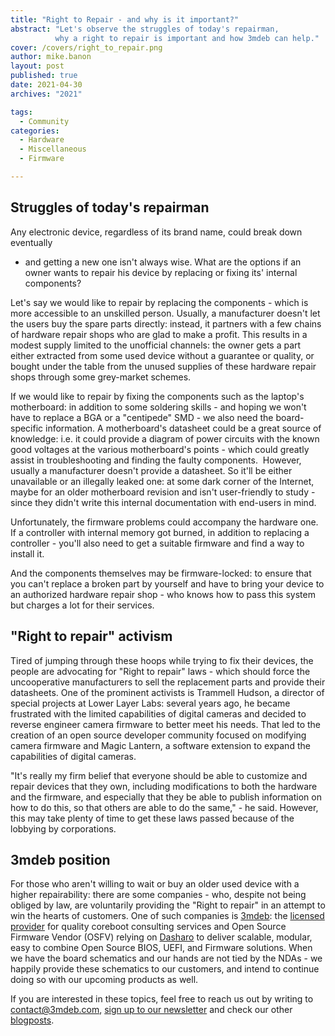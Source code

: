 ```yaml
---
title: "Right to Repair - and why is it important?"
abstract: "Let's observe the struggles of today's repairman,
          why a right to repair is important and how 3mdeb can help."
cover: /covers/right_to_repair.png
author: mike.banon
layout: post
published: true
date: 2021-04-30
archives: "2021"

tags:
  - Community
categories:
  - Hardware
  - Miscellaneous
  - Firmware

---
```


## Struggles of today's repairman

Any electronic device, regardless of its brand name, could break down eventually

- and getting a new one isn't always wise. What are the options if an owner
  wants to repair his device by replacing or fixing its' internal components?

Let's say we would like to repair by replacing the components - which is more
accessible to an unskilled person. Usually, a manufacturer doesn't let the users
buy the spare parts directly: instead, it partners with a few chains of hardware
repair shops who are glad to make a profit. This results in a modest supply
limited to the unofficial channels: the owner gets a part either extracted from
some used device without a guarantee or quality, or bought under the table from
the unused supplies of these hardware repair shops through some grey-market
schemes.

If we would like to repair by fixing the components such as the laptop's
motherboard: in addition to some soldering skills - and hoping we won't have to
replace a BGA or a "centipede" SMD - we also need the board-specific
information. A motherboard's datasheet could be a great source of knowledge:
i.e. it could provide a diagram of power circuits with the known good voltages
at the various motherboard's points - which could greatly assist in
troubleshooting and finding the faulty components.  However, usually a
manufacturer doesn't provide a datasheet. So it'll be either unavailable or an
illegally leaked one: at some dark corner of the Internet, maybe for an older
motherboard revision and isn't user-friendly to study - since they didn't write
this internal documentation with end-users in mind.

Unfortunately, the firmware problems could accompany the hardware one. If a
controller with internal memory got burned, in addition to replacing a
controller - you'll also need to get a suitable firmware and find a way to
install it.

And the components themselves may be firmware-locked: to ensure that you can't
replace a broken part by yourself and have to bring your device to an authorized
hardware repair shop - who knows how to pass this system but charges a lot for
their services.

## "Right to repair" activism

Tired of jumping through these hoops while trying to fix their devices, the
people are advocating for "Right to repair" laws - which should force the
uncooperative manufacturers to sell the replacement parts and provide their
datasheets. One of the prominent activists is Trammell Hudson, a director of
special projects at Lower Layer Labs: several years ago, he became frustrated
with the limited capabilities of digital cameras and decided to reverse engineer
camera firmware to better meet his needs. That led to the creation of an open
source developer community focused on modifying camera firmware and Magic
Lantern, a software extension to expand the capabilities of digital cameras.

"It's really my firm belief that everyone should be able to customize and repair
devices that they own, including modifications to both the hardware and the
firmware, and especially that they be able to publish information on how to do
this, so that others are able to do the same," - he said. However, this may take
plenty of time to get these laws passed because of the lobbying by corporations.

## 3mdeb position

For those who aren't willing to wait or buy an older used device with a higher
repairability: there are some companies - who, despite not being obliged by law,
are voluntarily providing the "Right to repair" in an attempt to win the hearts
of customers. One of such companies is [3mdeb][1]: the [licensed provider][2]
for quality coreboot consulting services and Open Source Firmware Vendor (OSFV)
relying on [Dasharo][3] to deliver scalable, modular, easy to combine Open
Source BIOS, UEFI, and Firmware solutions. When we have the board schematics and
our hands are not tied by the NDAs - we happily provide these schematics to our
customers, and intend to continue doing so with our upcoming products as well.

If you are interested in these topics, feel free to reach us out by writing to
<contact@3mdeb.com>, [sign up to our newsletter][4] and check our other
[blogposts][5].

[1]: https://3mdeb.com/
[2]: https://3mdeb.com/about-us/
[3]: https://dasharo.com/
[4]: https://newsletter.3mdeb.com/subscription/PW6XnCeK6
[5]: https://blog.3mdeb.com/
